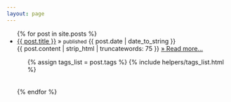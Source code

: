 ```yaml
---
layout: page
---
```

<ul class="posts">
  {% for post in site.posts %}
    <li><a href="{{ post.url }}" class="post-title">{{ post.title }}</a>&nbsp;&raquo;&nbsp;<small>published</small><span>&nbsp;{{ post.date | date_to_string }}</span></li>
    {{ post.content | strip_html | truncatewords: 75 }}
    <a href="{{ post.url }}">&raquo;&nbsp;Read more...</a>
    <ul class="tag_box inline">
        {% assign tags_list = post.tags %}
        {% include helpers/tags_list.html %}
    </ul>
    <br/><br/>
  {% endfor %}
</ul>
